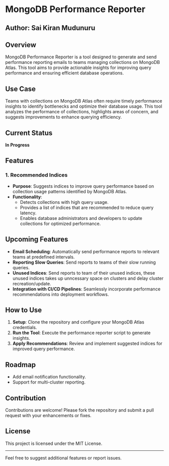 # MongoDB Performance Reporter

## Author: Sai Kiran Mudunuru

## Overview
MongoDB Performance Reporter is a tool designed to generate and send performance reporting emails to teams managing collections on MongoDB Atlas. This tool aims to provide actionable insights for improving query performance and ensuring efficient database operations.

## Use Case
Teams with collections on MongoDB Atlas often require timely performance insights to identify bottlenecks and optimize their database usage. This tool analyzes the performance of collections, highlights areas of concern, and suggests improvements to enhance querying efficiency.

## Current Status
**In Progress**

## Features
### 1. Recommended Indices
- **Purpose**: Suggests indices to improve query performance based on collection usage patterns identified by MongoDB Atlas.
- **Functionality**:
  - Detects collections with high query usage.
  - Provides a list of indices that are recommended to reduce query latency.
  - Enables database administrators and developers to update collections for optimized performance.

## Upcoming Features
- **Email Scheduling**: Automatically send performance reports to relevant teams at predefined intervals.
- **Reporting Slow Queries**: Send reports to teams of their slow running queries.
- **Unused Indices**: Send reports to team of their unused indices, these unused indices takes up unncessary space on clusters and delay cluster recreation/update.
- **Integration with CI/CD Pipelines**: Seamlessly incorporate performance recommendations into deployment workflows.

## How to Use
1. **Setup**: Clone the repository and configure your MongoDB Atlas credentials.
2. **Run the Tool**: Execute the performance reporter script to generate insights.
3. **Apply Recommendations**: Review and implement suggested indices for improved query performance.

## Roadmap
- Add email notification functionality.
- Support for multi-cluster reporting.

## Contribution
Contributions are welcome! Please fork the repository and submit a pull request with your enhancements or fixes.

## License
This project is licensed under the MIT License.

---

Feel free to suggest additional features or report issues.
